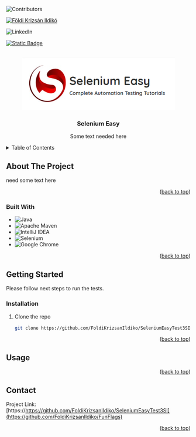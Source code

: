 ![Contributors](https://img.shields.io/badge/-_Contributors-red.svg?logo=github&style=for-the-badge)

[![Földi Krizsán Ildikó](https://img.shields.io/badge/F%C3%B6ldi%20Krizs%C3%A1n%20Ildik%C3%B3-blue.svg?logo=github)](https://github.com/FoldiKrizsanIldiko)

![LinkedIn](https://img.shields.io/badge/-LinkedIn-black.svg?style=for-the-badge&logo=linkedin&colorB=555)

[![Static Badge](https://img.shields.io/badge/-_%20F%C3%B6ldi%20Krizs%C3%A1n%20Ildik%C3%B3-grey.svg?logo=linkedin&colorB=555)](https://www.linkedin.com/in/ildiko-foldi-krizsan/)

<br />
<div align="center">
     <img src="src/public/logo.png" alt="Logo">
<h3 align="center">Selenium Easy</h3>
  <p align="center">
Some text needed here
</p>
</div>

<!-- TABLE OF CONTENTS -->
<details>
  <summary>Table of Contents</summary>
  <ol>
    <li>
      <a href="#about-the-project">About The Project</a>
      <ul>
        <li><a href="#built-with">Built With</a></li>
      </ul>
    </li>
    <li>
      <a href="#getting-started">Getting Started</a>
      <ul>
        <li><a href="#installation">Installation</a></li>
      </ul>
    </li>
    <li><a href="#usage">Usage</a></li>
    <li><a href="#contact">Contact</a></li>
  </ol>
</details>


## About The Project

<p>
need some text here
</p>

<p align="right">(<a href="#readme-top">back to top</a>)</p>

### Built With

* ![Java](https://img.shields.io/badge/java-%23ED8B00.svg?style=for-the-badge&logo=openjdk&logoColor=white)
* ![Apache Maven](https://img.shields.io/badge/Apache%20Maven-C71A36?style=for-the-badge&logo=Apache%20Maven&logoColor=white)
* ![IntelliJ IDEA](https://img.shields.io/badge/IntelliJIDEA-000000.svg?style=for-the-badge&logo=intellij-idea&logoColor=white)
* ![Selenium](https://img.shields.io/badge/-selenium-%43B02A?style=for-the-badge&logo=selenium&logoColor=white)
* ![Google Chrome](https://img.shields.io/badge/Google%20Chrome-4285F4?style=for-the-badge&logo=GoogleChrome&logoColor=white)

<p align="right">(<a href="#readme-top">back to top</a>)</p>


## Getting Started

Please follow next steps to run the tests.

### Installation

1. Clone the repo
   ```sh
   git clone https://github.com/FoldiKrizsanIldiko/SeleniumEasyTest3SI.git
   ```
<p align="right">(<a href="#readme-top">back to top</a>)</p>

## Usage

<p align="right">(<a href="#readme-top">back to top</a>)</p>

## Contact

Project
Link: [https://https://github.com/FoldiKrizsanIldiko/SeleniumEasyTest3SI](https://github.com/FoldiKrizsanIldiko/FunFlags)

<p align="right">(<a href="#readme-top">back to top</a>)</p>